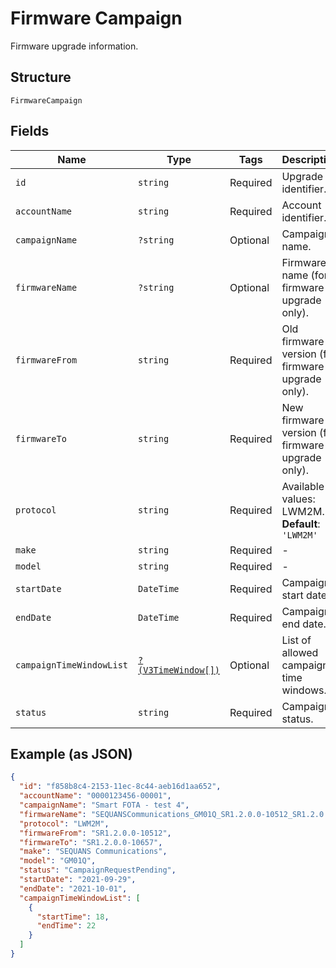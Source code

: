 
# Firmware Campaign

Firmware upgrade information.

## Structure

`FirmwareCampaign`

## Fields

| Name | Type | Tags | Description | Getter | Setter |
|  --- | --- | --- | --- | --- | --- |
| `id` | `string` | Required | Upgrade identifier. | getId(): string | setId(string id): void |
| `accountName` | `string` | Required | Account identifier. | getAccountName(): string | setAccountName(string accountName): void |
| `campaignName` | `?string` | Optional | Campaign name. | getCampaignName(): ?string | setCampaignName(?string campaignName): void |
| `firmwareName` | `?string` | Optional | Firmware name (for firmware upgrade only). | getFirmwareName(): ?string | setFirmwareName(?string firmwareName): void |
| `firmwareFrom` | `string` | Required | Old firmware version (for firmware upgrade only). | getFirmwareFrom(): string | setFirmwareFrom(string firmwareFrom): void |
| `firmwareTo` | `string` | Required | New firmware version (for firmware upgrade only). | getFirmwareTo(): string | setFirmwareTo(string firmwareTo): void |
| `protocol` | `string` | Required | Available values: LWM2M.<br>**Default**: `'LWM2M'` | getProtocol(): string | setProtocol(string protocol): void |
| `make` | `string` | Required | - | getMake(): string | setMake(string make): void |
| `model` | `string` | Required | - | getModel(): string | setModel(string model): void |
| `startDate` | `DateTime` | Required | Campaign start date. | getStartDate(): \DateTime | setStartDate(\DateTime startDate): void |
| `endDate` | `DateTime` | Required | Campaign end date. | getEndDate(): \DateTime | setEndDate(\DateTime endDate): void |
| `campaignTimeWindowList` | [`?(V3TimeWindow[])`](../../doc/models/v3-time-window.md) | Optional | List of allowed campaign time windows. | getCampaignTimeWindowList(): ?array | setCampaignTimeWindowList(?array campaignTimeWindowList): void |
| `status` | `string` | Required | Campaign status. | getStatus(): string | setStatus(string status): void |

## Example (as JSON)

```json
{
  "id": "f858b8c4-2153-11ec-8c44-aeb16d1aa652",
  "accountName": "0000123456-00001",
  "campaignName": "Smart FOTA - test 4",
  "firmwareName": "SEQUANSCommunications_GM01Q_SR1.2.0.0-10512_SR1.2.0.0-10657",
  "protocol": "LWM2M",
  "firmwareFrom": "SR1.2.0.0-10512",
  "firmwareTo": "SR1.2.0.0-10657",
  "make": "SEQUANS Communications",
  "model": "GM01Q",
  "status": "CampaignRequestPending",
  "startDate": "2021-09-29",
  "endDate": "2021-10-01",
  "campaignTimeWindowList": [
    {
      "startTime": 18,
      "endTime": 22
    }
  ]
}
```

